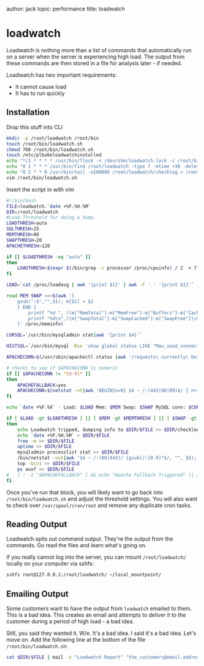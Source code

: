 author: jack
topic: performance
title: loadwatch

loadwatch
=========

Loadwatch is nothing more than a list of commands that automatically run on a server when the server is experiencing high load. The output from these commands are then stored in a file for analysis later - if needed.

Loadwatch has two important requirements:

* It cannot cause load
* It has to run quickly

Installation
------------

Drop this stuff into CLI

```bash
mkdir -p /root/loadwatch /root/bin
touch /root/bin/loadwatch.sh
chmod 700 /root/bin/loadwatch.sh
touch /etc/plbakeloadwatchinstalled
echo "*/3 * * * * /usr/bin/flock -n /dev/shm/loadwatch.lock -c /root/bin/loadwatch.sh > /dev/null 2>&1" >> /var/spool/cron/root
echo "0 1 * * * /usr/bin/find /root/loadwatch -type f -mtime +30 -delete" >> /var/spool/cron/root
echo "0 2 * * 0 /usr/bin/tail -n100000 /root/loadwatch/checklog > /root/loadwatch/checklog.new; mv -f /root/loadwatch/checklog.new /root/loadwatch/checklog" >> /var/spool/cron/root
vim /root/bin/loadwatch.sh
```

Insert the script in with vim

```bash
#!/bin/bash
FILE=loadwatch.`date +%F.%H.%M`
DIR=/root/loadwatch
#Load Threshold for doing a dump.
LOADTHRESH=auto
SQLTHRESH=25
MEMTHRESH=80
SWAPTHRESH=20
APACHETHRESH=120

if [[ $LOADTHRESH -eq "auto" ]]
then
	LOADTHRESH=$(expr $(/bin/grep -c processor /proc/cpuinfo) / 2  + 7)
fi

LOAD=`cat /proc/loadavg | awk '{print $1}' | awk -F '.' '{print $1}'`

read MEM SWAP <<<$(awk '{
	gsub(":$","",$1); m[$1] = $2
	} END {
		printf "%d ", ((m["MemTotal"]-m["MemFree"]-m["Buffers"]-m["Cached"])/m["MemTotal"])*100;
		printf "%d\n",((m["SwapTotal"]-m["SwapCached"]-m["SwapFree"])/m["SwapTotal"])*100;
	}' /proc/meminfo)

CURSQL=`/usr/bin/mysqladmin stat|awk '{print $4}'`

HISTSQL=`/usr/bin/mysql -Bse 'show global status LIKE "Max_used_connections";'|awk '{print $2}'`

APACHECONN=$(/usr/sbin/apachectl status |awk '/requests\ currently\ being\ processed,/ {print $1}')

# checks to see if $APACHECONN is numeric
if [[ $APACHECONN != *[0-9]* ]]
then
	APACHEFALLBACK=yes
	APACHECONN=$(netstat -nt|awk 'BEGIN{n=0} $4 ~ /:(443|80|89)$/ { n++; } END { print n;}')
fi

echo `date +%F.%X` - Load: $LOAD Mem: $MEM Swap: $SWAP MySQL conn: $CURSQL Highest MySQL conn: $HISTSQL Current httpd conn: $APACHECONN >> $DIR/checklog

if [ $LOAD -gt $LOADTHRESH ] || [ $MEM -gt $MEMTHRESH ] || [ $SWAP -gt $SWAPTHRESH ] || [ $CURSQL -gt $SQLTHRESH ] || [ $APACHECONN -gt $APACHETHRESH ]
then
	echo Loadwatch tripped, dumping info to $DIR/$FILE >> $DIR/checklog
	echo `date +%F.%H.%M` > $DIR/$FILE
	free -m >> $DIR/$FILE
	uptime >> $DIR/$FILE
	mysqladmin processlist stat >> $DIR/$FILE
	/bin/netstat -nut|awk '$4 ~ /:(80|443)/ {gsub(/:[0-9]*$/, "", $5); print $5, $6}'|sort|uniq -c|sort -n|tail -n50 >> $DIR/$FILE
	top -bcn1 >> $DIR/$FILE
	ps auxf >> $DIR/$FILE
#	[ ! -z "$APACHEFALLBACK" ] && echo "Apache Fallback Triggered" || /sbin/service httpd fullstatus >> $DIR/$FILE 2> /dev/null
fi
```

Once you've run that block, you will likely want to go back into `/root/bin/loadwatch.sh` and adjust the threshold settings. You will also want to check over `/var/spool/cron/root` and remove any duplicate cron tasks.

Reading Output
--------------

Loadwatch spits out command output. They're the output from the commands. Go read the files and learn what's going on.

If you really cannot log into the server, you can mount `/root/loadwatch/` locally on your computer via sshfs:

```bash
sshfs root@127.0.0.1:/root/loadwatch/ ~/local_mountpoint/
```

Emailing Output
---------------

Some customers want to have the output from `loadwatch` emailed to them. This is a bad idea. This creates an email and attempts to deliver it to the customer during a period of high load - a bad idea.

Still, you said they wanted it. W/e. It's a bad idea. I said it's a bad idea. Let's move on. Add the following line at the bottom of the file `/root/bin/loadwatch.sh`:

```bash
cat $DIR/$FILE | mail -s "Loadwatch Report" "the_customers@email.address" >> $DIR/$FILE 
```
